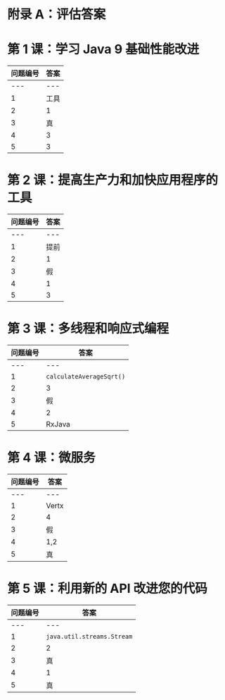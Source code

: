 # 附录 A：评估答案

# 第 1 课：学习 Java 9 基础性能改进

| **问题编号** | **答案** |
| --- | --- |
| --- | --- |
| 1 | 工具 |
| 2 | 1 |
| 3 | 真 |
| 4 | 3 |
| 5 | 3 |

# 第 2 课：提高生产力和加快应用程序的工具

| **问题编号** | **答案** |
| --- | --- |
| --- | --- |
| 1 | 提前 |
| 2 | 1 |
| 3 | 假 |
| 4 | 1 |
| 5 | 3 |

# 第 3 课：多线程和响应式编程

| **问题编号** | **答案** |
| --- | --- |
| --- | --- |
| 1 | `calculateAverageSqrt()` |
| 2 | 3 |
| 3 | 假 |
| 4 | 2 |
| 5 | RxJava |

# 第 4 课：微服务

| **问题编号** | **答案** |
| --- | --- |
| --- | --- |
| 1 | Vertx |
| 2 | 4 |
| 3 | 假 |
| 4 | 1,2 |
| 5 | 真 |

# 第 5 课：利用新的 API 改进您的代码

| **问题编号** | **答案** |
| --- | --- |
| --- | --- |
| 1 | `java.util.streams.Stream` |
| 2 | 2 |
| 3 | 真 |
| 4 | 1 |
| 5 | 真 |
